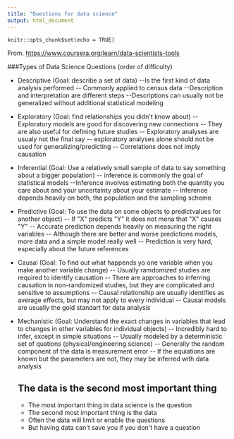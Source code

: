 ```yaml
---
title: "Questions for data science"
output: html_document
---
```


```{r setup, include=FALSE}
knitr::opts_chunk$set(echo = TRUE)
```
From.
https://www.coursera.org/learn/data-scientists-tools

###Types of Data Science Questions (order of difficulty)
- Descriptive (Goal: describe a set of data)
  --Is the first kind of data analysis performed
  -- Commonly applied to census data
  --Description and interpretation are different steps
  --Descriptions can usually not be generalized without additional statistical modeling
- Exploratory (Goal: find relationships you didn't know about)
  -- Exploratory models are good for discovering new connections
  -- They are also useful for defining future studies
  -- Exploratory analyses are usualy not the final say
  -- exploratory analyses alone should not be used for generalizing/predicting
  -- Correlations does not imply causation
- Inferential (Goal: Use a relatively small sample of data to say something about a bigger population)
  -- inference is commonly the goal of statistical models
  --Inference involves estimating both the quantity you care about and your uncertainty about your estimate
  -- Inference depends heavily on both, the population and the sampling scheme
- Predictive (Goal: To use the data on some objects to predictvalues for another object)
  -- If "X" predicts "Y" it does not mena that "X" causes "Y"
  -- Accurate prediction depends heavily on measuring the right variables
  -- Although there are better and worse predictions models, more data and a simple model really well
  -- Prediction is very hard, especially about the future references
- Causal (Goal: To find out what happends yo one variable when you make another variable change)
  -- Usually ramdomized studies are required to identify causation
  -- There are approaches to inferring causation in non-randomized studies, but they are complicated and sensitive to assumptions
  -- Causal relationship are usually identifies as average effects, but may not apply to every individual
  -- Causal models are usually the gold standart for data analysis
- Mechanistic (Goal: Understand the exact changes in variables that lead to changes in other variables for individual objects)
  -- Incredibly hard to infer, except in simple situations
  -- Usually modeled by a deterministic set of quations (physical/engineering science)
  -- Generally the random component of the data is measurement error
  -- If the equiations are known but the parameters are not, they may be inferred with data analysis
  
  ## The data is the second most important thing
  - The most important thing in data science is the question
  - The second most important thing is the data
  - Often the data will limit or enable the questions
  - But having data can't save you if you don't have a question
